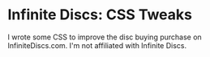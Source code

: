 # Infinite Discs: CSS Tweaks
I wrote some CSS to improve the disc buying purchase on InfiniteDiscs.com. I'm not affiliated with Infinite Discs.
